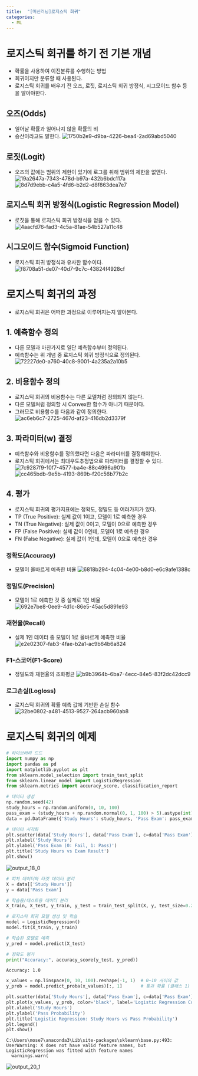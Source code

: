 ```yaml
---
title:  "[머신러닝]로지스틱 회귀"
categories:
  - ML
---  
```

# 로지스틱 회귀를 하기 전 기본 개념
- 확률을 사용하여 이진분류를 수행하는 방법
- 회귀이지만 분류할 때 사용된다.
- 로지스틱 회귀를 배우기 전 오즈, 로짓, 로지스틱 회귀 방정식, 시그모이드 함수 등을 알아야한다.

## 오즈(Odds)
- 일어날 확률과 일어나지 않을 확률의 비
- 승산이라고도 말한다.
![1750b2e9-d9ba-4226-bea4-2ad69abd5040](https://github.com/user-attachments/assets/d938035b-35fd-4160-9915-4779e7a4c378)

## 로짓(Logit)
- 오즈의 값에는 범위의 제한이 있기에 로그를 취해 범위의 제한을 없앤다.
![19a2647a-7343-478d-b97a-432b6bdc117a](https://github.com/user-attachments/assets/efb56f2e-5990-4adb-80ac-b8ba6d8281c6)
![8d7d9ebb-c4a5-4fd6-b2d2-d8f863dea7e7](https://github.com/user-attachments/assets/9c874587-ec2d-4411-b0e3-cc0435e08fd6)

## 로지스틱 회귀 방정식(Logistic Regression Model)
- 로짓을 통해 로지스틱 회귀 방정식을 얻을 수 있다.
![4aacfd76-fad3-4c5a-81ae-54b527a11c48](https://github.com/user-attachments/assets/b74f222e-559e-4a84-b848-1a9180bf0651)

## 시그모이드 함수(Sigmoid Function)
- 로지스틱 회귀 방정식과 유사한 함수이다.
![f8708a51-de07-40d7-9c7c-43824f4928cf](https://github.com/user-attachments/assets/1d1a1ccd-607d-42b5-9351-5df1ce098b33)

# 로지스틱 회귀의 과정
- 로지스틱 회귀은 어떠한 과정으로 이루어지는지 알아본다.

## 1. 예측함수 정의
- 다른 모델과 마찬가지로 일단 예측함수부터 정의된다.
- 예측함수는 위 개념 중 로지스틱 회귀 방정식으로 정의된다.
![72227de0-a760-40c8-9001-4a235a2a10b5](https://github.com/user-attachments/assets/92f20044-9561-482f-a426-fd859d17372c)

## 2. 비용함수 정의
- 로지스틱 회귀의 비용함수는 다른 모델처럼 정의되지 않는다.
- 다른 모델처럼 정의할 시 Convex한 함수가 아니기 때문이다.
- 그러므로 비용함수를 다음과 같이 정의한다.
![ac6eb6c7-2725-467d-af23-416db2d3379f](https://github.com/user-attachments/assets/12c79aeb-6170-449d-8eb8-0c7a9cb71526)

## 3. 파라미터(w) 결정
- 예측함수와 비용함수를 정의했다면 다음은 파라미터를 결정해야한다.
- 로지스틱 회귀에서는 최대우도추정법으로 파라미터를 결정할 수 있다.
![7c9287f9-10f7-4577-ba4e-88c4996a901b](https://github.com/user-attachments/assets/c280c151-2410-4363-b5b5-7abc4f6c25d2)
![cc465bdb-9e5b-4193-869b-f20c56b77b2c](https://github.com/user-attachments/assets/96c6789f-613d-4e59-b817-4ebf6cceafea)

## 4. 평가
- 로지스틱 회귀의 평가지표에는 정확도, 정밀도 등 여러가지가 있다.
- TP (True Positive): 실제 값이 1이고, 모델이 1로 예측한 경우
- TN (True Negative): 실제 값이 0이고, 모델이 0으로 예측한 경우
- FP (False Positive): 실제 값이 0인데, 모델이 1로 예측한 경우
- FN (False Negative): 실제 값이 1인데, 모델이 0으로 예측한 경우

### 정확도(Accuracy)
- 모델이 올바르게 예측한 비율
![6818b294-4c04-4e00-b8d0-e6c9afe1388c](https://github.com/user-attachments/assets/42f59a64-2575-4c13-bfc7-7c8b8de98b01)

### 정밀도(Precision)
- 모델이 1로 예측한 것 중 실제로 1인 비율
![692e7be8-0ee9-4d1c-86e5-45ac5d891e93](https://github.com/user-attachments/assets/7d62eb47-75b6-408a-b443-32524ba89b2d)

### 재현율(Recall)
- 실제 1인 데이터 중 모델이 1로 올바르게 예측한 비율
![e2e02307-fab3-4fae-b2a1-ac9b64b6a824](https://github.com/user-attachments/assets/b7ca1676-6803-4246-95ba-4b66b4214478)

### F1-스코어(F1-Score)
- 정밀도와 재현율의 조화평균
![b9b3964b-6ba7-4ecc-84e5-83f2dc42dcc9](https://github.com/user-attachments/assets/eb5269bf-2dd4-4264-adc1-fff4b440c6a4)

### 로그손실(Logloss)
- 로지스틱 회귀의 확률 예측 값에 기반한 손실 함수
![32be0802-a481-4513-9527-264acb960ab8](https://github.com/user-attachments/assets/ade50e0b-4ec7-4941-b2a4-f9ebef945d93)

# 로지스틱 회귀의 예제


```python
# 라이브러리 드드
import numpy as np
import pandas as pd
import matplotlib.pyplot as plt
from sklearn.model_selection import train_test_split
from sklearn.linear_model import LogisticRegression
from sklearn.metrics import accuracy_score, classification_report
```


```python
# 데이터 생성
np.random.seed(42)
study_hours = np.random.uniform(0, 10, 100) 
pass_exam = (study_hours + np.random.normal(0, 1, 100) > 5).astype(int)
data = pd.DataFrame({'Study Hours': study_hours, 'Pass Exam': pass_exam})
```


```python
# 데이터 시각화
plt.scatter(data['Study Hours'], data['Pass Exam'], c=data['Pass Exam'], cmap='bwr', edgecolor='k')
plt.xlabel('Study Hours')
plt.ylabel('Pass Exam (0: Fail, 1: Pass)')
plt.title('Study Hours vs Exam Result')
plt.show()
```


    
![output_18_0](https://github.com/user-attachments/assets/6dbff209-5a90-4a7c-907d-7cea20cf63c4)
    



```python
# 피처 데이터와 타겟 데이터 분리
X = data[['Study Hours']]  
y = data['Pass Exam']      

# 학습용/테스트용 데이터 분리
X_train, X_test, y_train, y_test = train_test_split(X, y, test_size=0.2, random_state=42)

# 로지스틱 회귀 모델 생성 및 학습
model = LogisticRegression()
model.fit(X_train, y_train)

# 학습된 모델로 예측
y_pred = model.predict(X_test)

# 정확도 평가
print("Accuracy:", accuracy_score(y_test, y_pred))
```

    Accuracy: 1.0
    


```python
x_values = np.linspace(0, 10, 100).reshape(-1, 1)  # 0~10 사이의 값
y_prob = model.predict_proba(x_values)[:, 1]       # 통과 확률 (클래스 1)

plt.scatter(data['Study Hours'], data['Pass Exam'], c=data['Pass Exam'], cmap='bwr', edgecolor='k', label='Data')
plt.plot(x_values, y_prob, color='black', label='Logistic Regression Curve')
plt.xlabel('Study Hours')
plt.ylabel('Pass Probability')
plt.title('Logistic Regression: Study Hours vs Pass Probability')
plt.legend()
plt.show()
```

    C:\Users\mose7\anaconda3\Lib\site-packages\sklearn\base.py:493: UserWarning: X does not have valid feature names, but LogisticRegression was fitted with feature names
      warnings.warn(
    


    
![output_20_1](https://github.com/user-attachments/assets/441652d3-a531-49ee-a8de-8b63a73d2e1b)
    

